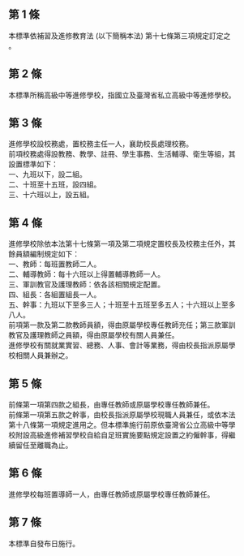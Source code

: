 第 1 條
-------
本標準依補習及進修教育法 (以下簡稱本法) 第十七條第三項規定訂定之  
。

第 2 條
-------
本標準所稱高級中等進修學校，指國立及臺灣省私立高級中等進修學校。

第 3 條
-------
進修學校設校務處，置校務主任一人，襄助校長處理校務。  
前項校務處得設教務、教學、註冊、學生事務、生活輔導、衛生等組，其  
設置標準如下：  
一、九班以下，設二組。  
二、十班至十五班，設四組。  
三、十六班以上，設五組。

第 4 條
-------
進修學校除依本法第十七條第一項及第二項規定置校長及校務主任外，其  
餘員額編制規定如下：  
一、教師：每班置教師二人。  
二、輔導教師：每十六班以上得置輔導教師一人。  
三、軍訓教官及護理教師：依各該相關規定配置。  
四、組長：各組置組長一人。  
五、幹事：九班以下至多三人；十班至十五班至多五人；十六班以上至多  
    八人。  
前項第一款及第二款教師員額，得由原屬學校專任教師充任；第三款軍訓  
教官及護理教師之員額，得由原屬學校有關人員兼任。  
進修學校有關就業實習、總務、人事、會計等業務，得由校長指派原屬學  
校相關人員兼辦之。

第 5 條
-------
前條第一項第四款之組長，由專任教師或原屬學校專任教師兼任。  
前條第一項第五款之幹事，由校長指派原屬學校現職人員兼任，或依本法  
第十八條第一項規定進用之。但本標準施行前原依臺灣省公立高級中等學  
校附設高級進修補習學校自給自足班實施要點規定設置之約僱幹事，得繼  
續留任至離職為止。

第 6 條
-------
進修學校每班置導師一人，由專任教師或原屬學校專任教師兼任。

第 7 條
-------
本標準自發布日施行。

